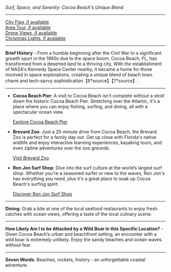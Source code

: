 *Surf, Space, and Serenity: Cocoa Beach's Unique Blend*

---

[City Flag, if available](https://www.google.com/search?tbm=isch&q=Cocoa+Beach+FL+Flag+Picture)  
[Area Tour, if available](https://www.youtube.com/results?search_query=Cocoa+Beach+FL+4k+tour)  
[Drone Views, if available](https://www.youtube.com/results?search_query=Cocoa+Beach+FL+4k+drone)  
[Christmas Lights, if available](https://www.youtube.com/results?search_query=Cocoa+Beach+FL+christmas+lights)

---

**Brief History** - From a humble beginning after the Civil War to a significant growth spurt in the 1960s due to the space boom, Cocoa Beach, FL, has transformed from a deserted land to a thriving city. With the establishment of NASA's Kennedy Space Center nearby, it became a home for those involved in space explorations, creating a unique blend of beach town charm and tech-savvy sophistication【6†source】【7†source】.

---

- **Cocoa Beach Pier**: A visit to Cocoa Beach isn't complete without a stroll down the historic Cocoa Beach Pier. Stretching over the Atlantic, it's a place where you can enjoy fishing, surfing, and dining, all with a spectacular ocean view.
  
  [Explore Cocoa Beach Pier](https://www.youtube.com/results?search_query=Cocoa+Beach+Pier)

- **Brevard Zoo**: Just a 25-minute drive from Cocoa Beach, the Brevard Zoo is perfect for a family day out. Get up close with Florida's native wildlife and enjoy interactive learning experiences, kayaking tours, and even zipline adventures over the zoo grounds.
  
  [Visit Brevard Zoo](https://www.youtube.com/results?search_query=Brevard+Zoo+Cocoa+Beach)

- **Ron Jon Surf Shop**: Dive into the surf culture at the world’s largest surf shop. Whether you're a seasoned surfer or new to the waves, Ron Jon's has everything you need, plus it's a great place to soak up Cocoa Beach's surfing spirit.
  
  [Discover Ron Jon Surf Shop](https://www.youtube.com/results?search_query=Ron+Jon+Surf+Shop+Cocoa+Beach)

---

**Dining**: Grab a bite at one of the local seafood restaurants to enjoy fresh catches with ocean views, offering a taste of the local culinary scene.

---

**How Likely Am I to be Attacked by a Wild Boar in this Specific Location?** - Given Cocoa Beach’s urban and beachfront setting, an encounter with a wild boar is extremely unlikely. Enjoy the sandy beaches and ocean waves without fear.

---

**Seven Words**: Beaches, rockets, history - an unforgettable coastal adventure.